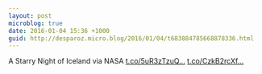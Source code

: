 ```yaml
---
layout: post
microblog: true
date: 2016-01-04 15:36 +1000
guid: http://desparoz.micro.blog/2016/01/04/t683884785668878336.html
---
```

A Starry Night of Iceland    via NASA [t.co/5uR3zTzuQ...](https://t.co/5uR3zTzuQb) [t.co/CzkB2rcXf...](https://t.co/CzkB2rcXfk)
